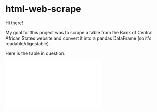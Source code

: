 # html-web-scrape

Hi there!

My goal for this project was to scrape a table from the Bank of Central African States website and convert it into a pandas DataFrame (so it's readable/digestable). 

Here is the table in question. 

![circle](/images/giant_red_circle.pdf)

